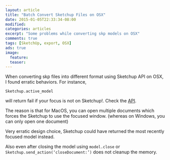 ```yaml
---
layout: article
title: "Batch Convert Sketchup Files on OSX"
date: 2015-01-05T22:33:34-08:00
modified:
categories: articles
excerpt: "Some problems while converting skp models on OSX"
comments: true
tags: [SketchUp, export, OSX]
ads: true
image:
  feature:
  teaser:
---
```


When converting skp files into different format using Sketchup API on OSX, I found erratic behaviors. For instance,

~~~
Sketchup.active_model
~~~

will return fail if your focus is not on Sketchup!. Check the [API](http://www.sketchup.com/intl/en/developer/docs/ourdoc/sketchup#active_model).

The reason is that for MacOS, you can open multiple documents which forces the Sketchup to use the focused window. (whereas on Windows, you can only open one document)

Very erratic design choice, Sketchup could have returned the most recently focused model instead.

Also even after closing the model using `model.close` or `Sketchup.send_action(‘closeDocument:’)` does not cleanup the memory.
